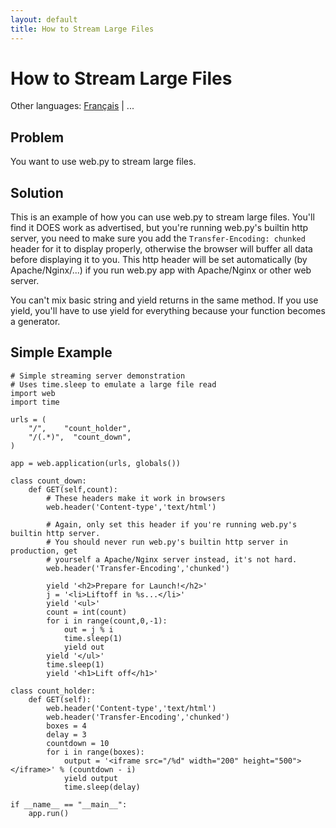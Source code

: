 ```yaml
---
layout: default
title: How to Stream Large Files
---
```


# How to Stream Large Files

Other languages: [Français](/../cookbook/streaming_large_files.fr) | ...

## Problem

You want to use web.py to stream large files.

## Solution

This is an example of how you can use web.py to stream large files. You'll find it DOES work as advertised, but you're running web.py's builtin http server, you need to make sure you add the `Transfer-Encoding: chunked` header for it to display properly, otherwise the browser will buffer all data before displaying it to you. This http header will be set automatically (by Apache/Nginx/...) if you run web.py app with Apache/Nginx or other web server.

You can't mix basic string and yield returns in the same method.  If you use yield, you'll have to use yield for everything because your function becomes a generator.

## Simple Example

```
# Simple streaming server demonstration
# Uses time.sleep to emulate a large file read
import web
import time

urls = (
    "/",    "count_holder",
    "/(.*)",  "count_down",
)

app = web.application(urls, globals())

class count_down:
    def GET(self,count):
        # These headers make it work in browsers
        web.header('Content-type','text/html')

        # Again, only set this header if you're running web.py's builtin http server.
        # You should never run web.py's builtin http server in production, get
        # yourself a Apache/Nginx server instead, it's not hard.
        web.header('Transfer-Encoding','chunked')

        yield '<h2>Prepare for Launch!</h2>'
        j = '<li>Liftoff in %s...</li>'
        yield '<ul>'
        count = int(count)
        for i in range(count,0,-1):
            out = j % i
            time.sleep(1)
            yield out
        yield '</ul>'
        time.sleep(1)
        yield '<h1>Lift off</h1>'

class count_holder:
    def GET(self):
        web.header('Content-type','text/html')
        web.header('Transfer-Encoding','chunked')
        boxes = 4
        delay = 3
        countdown = 10
        for i in range(boxes):
            output = '<iframe src="/%d" width="200" height="500"></iframe>' % (countdown - i)
            yield output
            time.sleep(delay)

if __name__ == "__main__":
    app.run()
```
